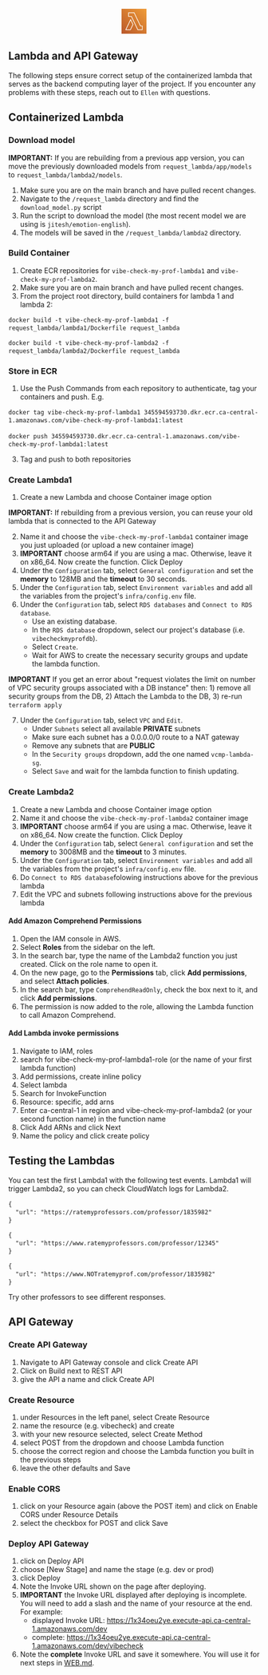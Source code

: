<p align="center">
  <img src="https://github.com/Jonqora/VibeCheckMyProf/blob/main/scratch/image_files/lambda.png" width="50" height="50" />
</p> 

## Lambda and API Gateway

The following steps ensure correct setup of the containerized lambda that serves as the backend computing layer of the project. If you encounter any problems with these steps, reach out to `Ellen` with questions. 

## Containerized Lambda

### Download model

**IMPORTANT:** If you are rebuilding from a previous app version, you can move the previously downloaded models from `request_lambda/app/models` to `request_lambda/lambda2/models`.

1. Make sure you are on the main branch and have pulled recent changes.
2. Navigate to the `/request_lambda` directory and find the `download_model.py` script
3. Run the script to download the model (the most recent model we are using is `jitesh/emotion-english`).
4. The models will be saved in the `/request_lambda/lambda2` directory.

### Build Container

1. Create ECR repositories for `vibe-check-my-prof-lambda1` and `vibe-check-my-prof-lambda2`.
2. Make sure you are on main branch and have pulled recent changes.
3. From the project root directory, build containers for lambda 1 and lambda 2:
```
docker build -t vibe-check-my-prof-lambda1 -f request_lambda/lambda1/Dockerfile request_lambda 
```
```
docker build -t vibe-check-my-prof-lambda2 -f request_lambda/lambda2/Dockerfile request_lambda 
```

### Store in ECR
1. Use the Push Commands from each repository to authenticate, tag your containers and push. E.g.
```
docker tag vibe-check-my-prof-lambda1 345594593730.dkr.ecr.ca-central-1.amazonaws.com/vibe-check-my-prof-lambda1:latest

docker push 345594593730.dkr.ecr.ca-central-1.amazonaws.com/vibe-check-my-prof-lambda1:latest
```
3. Tag and push to both repositories

### Create Lambda1
1. Create a new Lambda and choose Container image option

**IMPORTANT:** If rebuilding from a previous version, you can reuse your old lambda that is connected to the API Gateway

2. Name it and choose the `vibe-check-my-prof-lambda1` container image you just uploaded (or upload a new container image)
3. **IMPORTANT** choose arm64 if you are using a mac. Otherwise, leave it on x86_64. Now create the function. Click Deploy
4. Under the `Configuration` tab, select `General configuration` and set the **memory** to 128MB and the **timeout** to 30 seconds. 
5. Under the `Configuration` tab, select `Environment variables` and add all the variables from the project's `infra/config.env` file.
6. Under the `Configuration` tab, select `RDS databases` and `Connect to RDS database`.
   - Use an existing database.
   - In the `RDS database` dropdown, select our project's database (i.e. `vibecheckmyprofdb`).
   - Select `Create`.
   - Wait for AWS to create the necessary security groups and update the lambda function.

**IMPORTANT** If you get an error about "request violates the limit on number of VPC security groups associated with a DB instance" then: 1) remove all security groups from the DB, 2) Attach the Lambda to the DB, 3) re-run `terraform apply`

7. Under the `Configuration` tab, select `VPC` and `Edit`.
   - Under `Subnets` select all available **PRIVATE** subnets 
   - Make sure each subnet has a 0.0.0.0/0 route to a NAT gateway
   - Remove any subnets that are **PUBLIC**
   - In the `Security groups` dropdown, add the one named `vcmp-lambda-sg`.
   - Select `Save` and wait for the lambda function to finish updating.

### Create Lambda2
1. Create a new Lambda and choose Container image option
2. Name it and choose the `vibe-check-my-prof-lambda2` container image
3. **IMPORTANT** choose arm64 if you are using a mac. Otherwise, leave it on x86_64. Now create the function. Click Deploy
4. Under the `Configuration` tab, select `General configuration` and set the **memory** to 3008MB and the **timeout** to 3 minutes. 
5. Under the `Configuration` tab, select `Environment variables` and add all the variables from the project's `infra/config.env` file.
6. Do `Connect to RDS database`folowing instructions above for the previous lambda
7. Edit the VPC and subnets following instructions above for the previous lambda

#### Add Amazon Comprehend Permissions
1. Open the IAM console in AWS.
2. Select **Roles** from the sidebar on the left.
3. In the search bar, type the name of the Lambda2 function you just created. Click on the role name to open it.
5. On the new page, go to the **Permissions** tab, click **Add permissions**, and select **Attach policies**.
6. In the search bar, type `ComprehendReadOnly`, check the box next to it, and click **Add permissions**.
7. The permission is now added to the role, allowing the Lambda function to call Amazon Comprehend.

#### Add Lambda invoke permissions
1. Navigate to IAM, roles
2. search for vibe-check-my-prof-lambda1-role (or the name of your first lambda function)
3. Add permissions, create inline policy
4. Select lambda
5. Search for InvokeFunction
6. Resource: specific, add arns
7. Enter ca-central-1 in region and vibe-check-my-prof-lambda2 (or your second function name) in the function name
8. Click Add ARNs and click Next
9. Name the policy and click create policy

## Testing the Lambdas
You can test the first Lambda1 with the following test events. Lambda1 will trigger Lambda2, so you can check CloudWatch logs for Lambda2.

```
{
  "url": "https://ratemyprofessors.com/professor/1835982"
}
```
```
{
  "url": "https://www.ratemyprofessors.com/professor/12345"
}
```
```
{
  "url": "https://www.NOTratemyprof.com/professor/1835982"
}
```
Try other professors to see different responses.

## API Gateway

### Create API Gateway
1. Navigate to API Gateway console and click Create API
2. Click on Build next to REST API
3. give the API a name and click Create API

### Create Resource
1. under Resources in the left panel, select Create Resource
2. name the resource (e.g. vibecheck) and create
3. with your new resource selected, select Create Method
4. select POST from the dropdown and choose Lambda function
5. choose the correct region and choose the Lambda function you built in the previous steps
6. leave the other defaults and Save

### Enable CORS
1. click on your Resource again (above the POST item) and click on Enable CORS under Resource Details
2. select the checkbox for POST and click Save

### Deploy API Gateway
1. click on Deploy API
2. choose \[New Stage\] and name the stage (e.g. dev or prod)
3. click Deploy
4. Note the Invoke URL shown on the page after deploying.
5. **IMPORTANT** the Invoke URL displayed after deploying is incomplete. You will need to add a slash and the name of your resource at the end. For example:
    - displayed Invoke URL: https://1x34oeu2ye.execute-api.ca-central-1.amazonaws.com/dev
    - complete: https://1x34oeu2ye.execute-api.ca-central-1.amazonaws.com/dev/vibecheck
6. Note the **complete** Invoke URL and save it somewhere. You will use it for next steps in [WEB.md](WEB.md).
